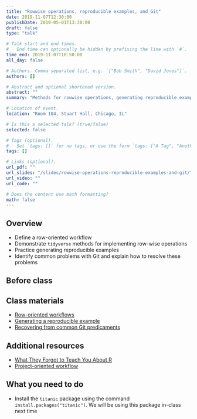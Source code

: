 ```yaml
---
title: "Rowwise operations, reproducible examples, and Git"
date: 2019-11-07T12:30:00
publishDate: 2019-05-01T13:30:00
draft: false
type: "talk"

# Talk start and end times.
#   End time can optionally be hidden by prefixing the line with `#`.
time_end: 2019-11-07T10:50:00
all_day: false

# Authors. Comma separated list, e.g. `["Bob Smith", "David Jones"]`.
authors: []

# Abstract and optional shortened version.
abstract: ""
summary: "Methods for rowwise operations, generating reproducible examples, and solving common problems in Git."

# Location of event.
location: "Room 104, Stuart Hall, Chicago, IL"

# Is this a selected talk? (true/false)
selected: false

# Tags (optional).
#   Set `tags: []` for no tags, or use the form `tags: ["A Tag", "Another Tag"]` for one or more tags.
tags: []

# Links (optional).
url_pdf: ""
url_slides: "/slides/rowwise-operations-reproducible-examples-and-git/"
url_video: ""
url_code: ""

# Does the content use math formatting?
math: false
---
```




## Overview

* Define a row-oriented workflow
* Demonstrate `tidyverse` methods for implementing row-wise operations
* Practice generating reproducible examples
* Identify common problems with Git and explain how to resolve these problems

## Before class

## Class materials

* [Row-oriented workflows](/notes/row-oriented-workflows/)
* [Generating a reproducible example](/faq/asking-questions/#include-a-reproducible-example)
* [Recovering from common Git predicaments](/notes/common-git-problems/)

## Additional resources

* [What They Forgot to Teach You About R](https://rstats.wtf/)
* [Project-oriented workflow](https://www.tidyverse.org/articles/2017/12/workflow-vs-script/)

## What you need to do

* Install the `titanic` package using the command `install.packages("titanic")`. We will be using this package in-class next time
